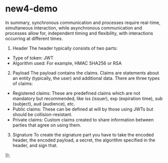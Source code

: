 # new4-demo
In summary, synchronous communication and processes require real-time, simultaneous interaction, while asynchronous communication and processes allow for, 
independent timing and flexibility, with interactions occurring at different times.
1. Header
The header typically consists of two parts:

* Type of token: JWT
* Algorithm used: For example, HMAC SHA256 or RSA

2. Payload
The payload contains the claims. Claims are statements about an entity (typically, the user) and additional data. There are three types of claims:

* Registered claims: These are predefined claims which are not mandatory but recommended, like iss (issuer), exp (expiration time), sub (subject), aud (audience), etc.
* Public claims: These can be defined at will by those using JWTs but should be collision-resistant.
* Private claims: Custom claims created to share information between parties that agree on using them.

3. Signature
To create the signature part you have to take the encoded header, the encoded payload, a secret, the algorithm specified in the header, and sign that.



});





